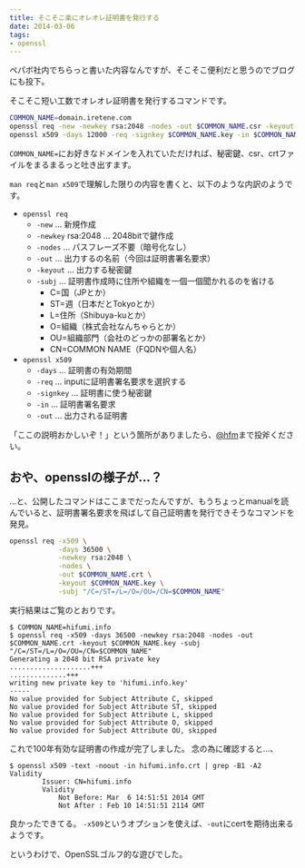 ```yaml
---
title: そこそこ楽にオレオレ証明書を発行する
date: 2014-03-06
tags:
- openssl
---
```

ペパボ社内でちらっと書いた内容なんですが、そこそこ便利だと思うのでブログにも投下。

そこそこ短い工数でオレオレ証明書を発行するコマンドです。

```sh
COMMON_NAME=domain.iretene.com
openssl req -new -newkey rsa:2048 -nodes -out $COMMON_NAME.csr -keyout $COMMON_NAME.key -subj "/C=/ST=/L=/O=/OU=/CN=$COMMON_NAME"
openssl x509 -days 12000 -req -signkey $COMMON_NAME.key -in $COMMON_NAME.csr -out $COMMON_NAME.crt
```

`COMMON_NAME=`にお好きなドメインを入れていただければ、秘密鍵、csr、crtファイルをまるまるっと吐き出すます。

`man req`と`man x509`で理解した限りの内容を書くと、以下のような内訳のようです。

 * `openssl req`
   * `-new` ... 新規作成
   * `-newkey` rsa:2048 ... 2048bitで鍵作成
   * `-nodes` ... パスフレーズ不要（暗号化なし）
   * `-out` ... 出力するの名前（今回は証明書署名要求）
   * `-keyout` ... 出力する秘密鍵
   * `-subj` ... 証明書作成時に住所や組織を一個一個聞かれるのを省ける
     * C=国（JPとか）
     * ST=週（日本だとTokyoとか）
     * L=住所（Shibuya-kuとか）
     * O=組織（株式会社なんちゃらとか）
     * OU=組織部門（会社のどっかの部署名とか）
     * CN=COMMON NAME（FQDNや個人名）
 * `openssl x509`
   * `-days` ... 証明書の有効期間
   * `-req` ... inputに証明書署名要求を選択する
   * `-signkey` ... 証明書に使う秘密鍵
   * `-in` ... 証明書署名要求
   * `-out` ... 出力される証明書

「ここの説明おかしいぞ！」という箇所がありましたら、[@hfm](https://twitter.com/hfm)まで投斧ください。

## おや、opensslの様子が…？

…と、公開したコマンドはここまでだったんですが、もうちょっとmanualを読んでいると、証明書署名要求を飛ばして自己証明書を発行できそうなコマンドを発見。

```sh
openssl req -x509 \
            -days 36500 \
            -newkey rsa:2048 \
            -nodes \
            -out $COMMON_NAME.crt \
            -keyout $COMMON_NAME.key \
            -subj "/C=/ST=/L=/O=/OU=/CN=$COMMON_NAME"
```

実行結果はご覧のとおりです。

```console
$ COMMON_NAME=hifumi.info
$ openssl req -x509 -days 36500 -newkey rsa:2048 -nodes -out $COMMON_NAME.crt -keyout $COMMON_NAME.key -subj "/C=/ST=/L=/O=/OU=/CN=$COMMON_NAME"
Generating a 2048 bit RSA private key
....................+++
..............+++
writing new private key to 'hifumi.info.key'
-----
No value provided for Subject Attribute C, skipped
No value provided for Subject Attribute ST, skipped
No value provided for Subject Attribute L, skipped
No value provided for Subject Attribute O, skipped
No value provided for Subject Attribute OU, skipped
```

これで100年有効な証明書の作成が完了しました。
念の為に確認すると…、

```console
$ openssl x509 -text -noout -in hifumi.info.crt | grep -B1 -A2 Validity
        Issuer: CN=hifumi.info
        Validity
            Not Before: Mar  6 14:51:51 2014 GMT
            Not After : Feb 10 14:51:51 2114 GMT
```

良かったできてる。
`-x509`というオプションを使えば、`-out`にcertを期待出来るようです。

というわけで、OpenSSLゴルフ的な遊びでした。
